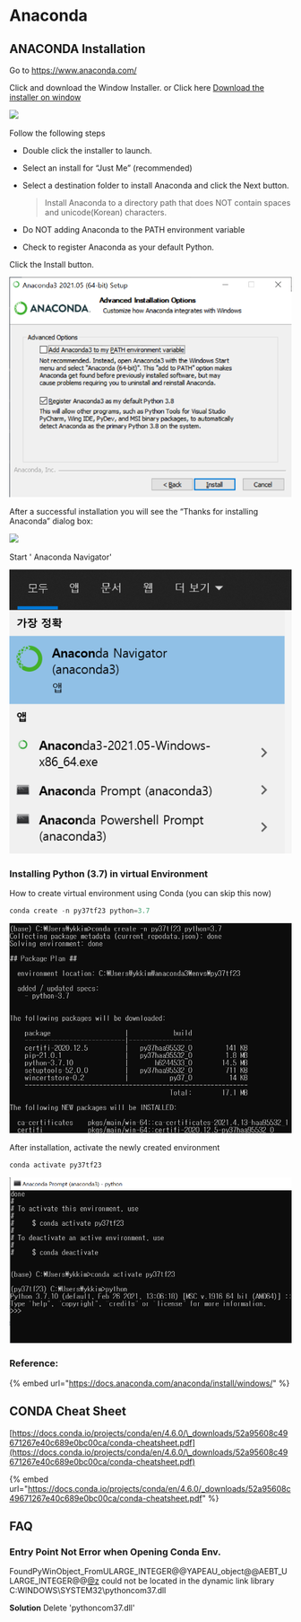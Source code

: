 # Anaconda

## ANACONDA Installation

Go to https://www.anaconda.com/

Click and download the Window Installer. or Click here [Download the installer on window](https://www.anaconda.com/products/individual#Downloads)

![](https://user-images.githubusercontent.com/38373000/162143256-abe37dec-7fc9-4fd8-b0d3-fe6a6ab89d6b.png)

Follow the following steps

* Double click the installer to launch.
* Select an install for “Just Me” (recommended)
*   Select a destination folder to install Anaconda and click the Next button.

    > Install Anaconda to a directory path that does NOT contain spaces and unicode(Korean) characters.
* Do NOT adding Anaconda to the PATH environment variable
* Check to register Anaconda as your default Python.

Click the Install button.

![](<../.gitbook/assets/image (313).png>)

After a successful installation you will see the “Thanks for installing Anaconda” dialog box:

![](https://user-images.githubusercontent.com/38373000/162144231-e72c06a6-b34b-423e-94f9-329090e5fb8a.png)

Start ' Anaconda Navigator'

![](<../.gitbook/assets/image (314).png>)



### Installing Python (3.7) in virtual Environment

How to create virtual environment using Conda (you can skip this now)

```c
conda create -n py37tf23 python=3.7
```

![](<../.gitbook/assets/image (311).png>)

After installation, activate the newly created environment

```c
conda activate py37tf23
```

![](<../.gitbook/assets/image (315).png>)

### Reference:

{% embed url="https://docs.anaconda.com/anaconda/install/windows/" %}

## CONDA Cheat Sheet

[https://docs.conda.io/projects/conda/en/4.6.0/\_downloads/52a95608c49671267e40c689e0bc00ca/conda-cheatsheet.pdf](https://docs.conda.io/projects/conda/en/4.6.0/\_downloads/52a95608c49671267e40c689e0bc00ca/conda-cheatsheet.pdf)

{% embed url="https://docs.conda.io/projects/conda/en/4.6.0/_downloads/52a95608c49671267e40c689e0bc00ca/conda-cheatsheet.pdf" %}

## FAQ

### Entry Point Not Error when Opening Conda Env.

FoundPyWinObject\_FromULARGE\_INTEGER@@YAPEAU\_object@@AEBT\_ULARGE\_INTEGER@@[@z](https://github.com/z) could not be located in the dynamic link library C:WINDOWS\SYSTEM32\pythoncom37.dll

**Solution** Delete 'pythoncom37.dll'
